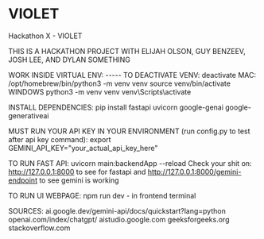 # VIOLET
Hackathon X - VIOLET

THIS IS A HACKATHON PROJECT WITH ELIJAH OLSON, GUY BENZEEV, JOSH LEE, AND DYLAN SOMETHING

WORK INSIDE VIRTUAL ENV: ----- TO DEACTIVATE VENV: deactivate
MAC:
/opt/homebrew/bin/python3 -m venv venv
source venv/bin/activate
WINDOWS
python3 -m venv venv
venv\Scripts\activate

INSTALL DEPENDENCIES:
pip install fastapi uvicorn google-genai google-generativeai

MUST RUN YOUR API KEY IN YOUR ENVIRONMENT (run config.py to test after api key command):
export GEMINI_API_KEY="your_actual_api_key_here" 


TO RUN FAST API:
uvicorn main:backendApp --reload
Check your shit on: http://127.0.0.1:8000 to see for fastapi and http://127.0.0.1:8000/gemini-endpoint to see gemini is working


TO RUN UI WEBPAGE:
npm run dev - in frontend terminal










SOURCES:
ai.google.dev/gemini-api/docs/quickstart?lang=python 
openai.com/index/chatgpt/
aistudio.google.com
geeksforgeeks.org
stackoverflow.com 